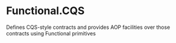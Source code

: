 # Functional.CQS
Defines CQS-style contracts and provides AOP facilities over those contracts using Functional primitives
